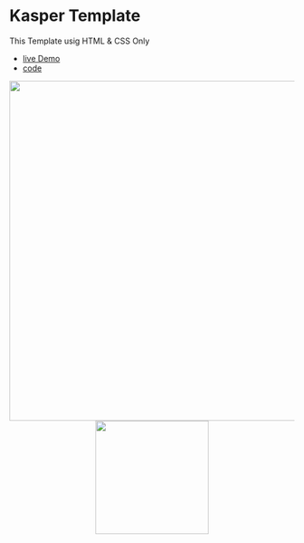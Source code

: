 # Kasper Template

This Template usig HTML & CSS Only

- [live Demo](https://0xyahia.github.io/Kasper-Template/)
- [code](https://github.com/MohamedYahia831/Kasper-Template/blob/main/index.html)


<p align="center">
<img src="https://user-images.githubusercontent.com/97320765/209534492-31f727f3-2ca8-433c-9630-c9f97e0818e1.png" width="600px">
<img src="https://user-images.githubusercontent.com/97320765/209534837-e175c73f-3da3-44fc-9573-405d47b2327a.png" width="200px">
<p>
